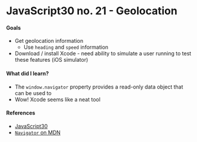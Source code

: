 # JavaScript30 no. 21 - Geolocation

<!-- *This project requires a local server - download the repo to run locally 🙃* -->
[]()

#### Goals
* Get geolocation information
  * Use `heading` and `speed` information
* Download / install Xcode - need ability to simulate a user running to test these features (iOS simulator)

#### What did I learn?
* The `window.navigator` property provides a read-only data object that can be used to 
* Wow! Xcode seems like a neat tool

#### References
* [JavaScript30](https://javascript30.com/)
* [`Navigator` on MDN](https://developer.mozilla.org/en-US/docs/Web/API/Navigator)